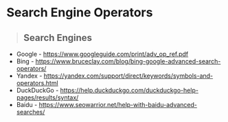 # Search Engine Operators

> ## **Search Engines**

- Google - https://www.googleguide.com/print/adv_op_ref.pdf
- Bing - https://www.bruceclay.com/blog/bing-google-advanced-search-operators/
- Yandex - https://yandex.com/support/direct/keywords/symbols-and-operators.html
- DuckDuckGo - https://help.duckduckgo.com/duckduckgo-help-pages/results/syntax/
- Baidu - https://www.seowarrior.net/help-with-baidu-advanced-searches/

